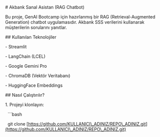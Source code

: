 \# Akbank Sanal Asistan (RAG Chatbot)



Bu proje, GenAI Bootcamp için hazırlanmış bir RAG (Retrieval-Augmented Generation) chatbot uygulamasıdır. Akbank SSS verilerini kullanarak müşterilerin sorularını yanıtlar.



\## Kullanılan Teknolojiler

\- Streamlit

\- LangChain (LCEL)

\- Google Gemini Pro

\- ChromaDB (Vektör Veritabanı)

\- HuggingFace Embeddings



\## Nasıl Çalıştırılır?



1\. Projeyi klonlayın:

&nbsp;  ```bash

&nbsp;  git clone \[https://github.com/KULLANICI\_ADINIZ/REPO\_ADINIZ.git](https://github.com/KULLANICI\_ADINIZ/REPO\_ADINIZ.git)


